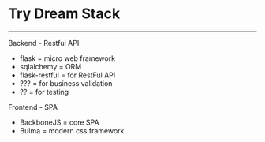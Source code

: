 # Try Dream Stack
---------------

Backend - Restful API
- flask = micro web framework
- sqlalchemy = ORM
- flask-restful = for RestFul API
- ??? = for business validation
- ?? = for testing

Frontend - SPA
- BackboneJS = core SPA
- Bulma = modern css framework
